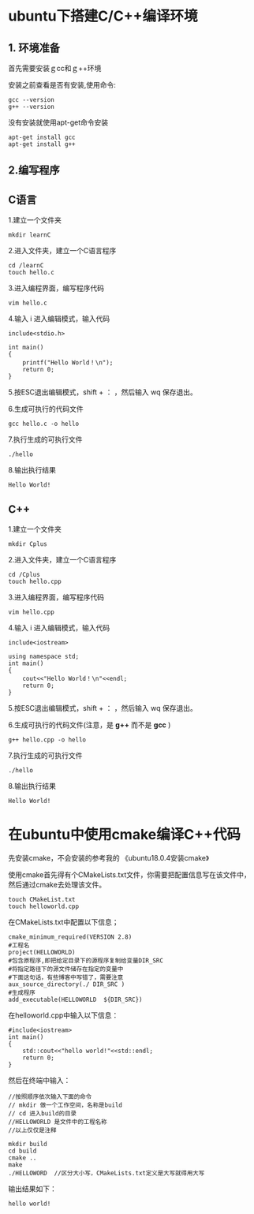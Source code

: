 # ubuntu下搭建C/C++编译环境 #

## 1. 环境准备 ##

首先需要安装ｇcc和ｇ++环境

安装之前查看是否有安装,使用命令:

	gcc --version
	g++ --version

没有安装就使用apt-get命令安装

	apt-get install gcc
	apt-get install g++

## 2.编写程序 ##

## C语言 ##

1.建立一个文件夹
	
	mkdir learnC
2.进入文件夹，建立一个C语言程序
	
	cd /learnC
	touch hello.c
3.进入编程界面，编写程序代码
	
	vim hello.c
4.输入 i 进入编辑模式，输入代码
	
	include<stdio.h>
	
	int main()
	{
		printf("Hello World！\n");
		return 0;
	}
5.按ESC退出编辑模式，shift + ： ，然后输入 wq 保存退出。

6.生成可执行的代码文件
	
	gcc hello.c -o hello
7.执行生成的可执行文件
	
	./hello
8.输出执行结果
	
	Hello World!

## C++ ##

1.建立一个文件夹
	
	mkdir Cplus
2.进入文件夹，建立一个C语言程序
	
	cd /Cplus
	touch hello.cpp
3.进入编程界面，编写程序代码
	
	vim hello.cpp
4.输入 i 进入编辑模式，输入代码
	
	include<iostream>
	
	using namespace std;
	int main()
	{
		cout<<"Hello World！\n"<<endl;
		return 0;
	}
5.按ESC退出编辑模式，shift + ： ，然后输入 wq 保存退出。

6.生成可执行的代码文件(注意，是 **g++** 而不是 **gcc** )
	
	g++ hello.cpp -o hello
7.执行生成的可执行文件
	
	./hello
8.输出执行结果
	
	Hello World!
# 在ubuntu中使用cmake编译C++代码 #

先安装cmake，不会安装的参考我的 《ubuntu18.0.4安装cmake》

使用cmake首先得有个CMakeLists.txt文件，你需要把配置信息写在该文件中，然后通过cmake去处理该文件。


	touch CMakeList.txt
	touch helloworld.cpp

在CMakeLists.txt中配置以下信息；

	cmake_minimum_required(VERSION 2.8)
	#工程名
	project(HELLOWORLD)
	#包含原程序,即把给定目录下的源程序复制给变量DIR_SRC
	#将指定路径下的源文件储存在指定的变量中
	#下面这句话，有些博客中写错了，需要注意
	aux_source_directory(./ DIR_SRC )
	#生成程序
	add_executable(HELLOWORLD  ${DIR_SRC})

在helloworld.cpp中输入以下信息：
	
	#include<iostream>
	int main()
	{
    	std::cout<<"hello world!"<<std::endl;
    	return 0;
	}	

然后在终端中输入：


	//按照顺序依次输入下面的命令
	// mkdir 做一个工作空间，名称是build
	// cd 进入build的目录 
	//HELLOWORLD 是文件中的工程名称
	//以上仅仅是注释
 
	mkdir build 
	cd build
	cmake ..
	make
	./HELLOWORD  //区分大小写，CMakeLists.txt定义是大写就得用大写

输出结果如下：

	hello world!